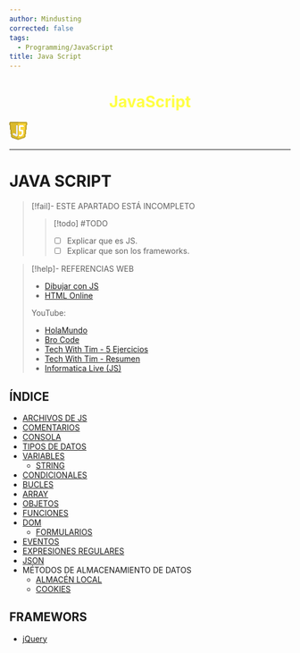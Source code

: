 ```yaml
---
author: Mindusting
corrected: false
tags:
  - Programming/JavaScript
title: Java Script
---
```


<h1 style="text-align:center;color:#ff4;">JavaScript</h1>

![#logo](../../img/js_logo.png)

---

# JAVA SCRIPT

> [!fail]- ESTE APARTADO ESTÁ INCOMPLETO
> > [!todo] #TODO
> > - [ ] Explicar que es JS.
> > - [ ] Explicar que son los frameworks.

> [!help]- REFERENCIAS WEB
> - [Dibujar con JS](https://developer.mozilla.org/es/docs/Web/API/Canvas_API/Tutorial/Drawing_shapes)
> - [HTML Online](https://html-online.com)
>
> YouTube:
> - [HolaMundo](https://youtu.be/QoC4RxNIs5M)
> - [Bro Code](https://youtube.com/playlist?list=PLZPZq0r_RZOO1zkgO4bIdfuLpizCeHYKv&si=lucXsU_RIzpKiPV8)
> - [Tech With Tim - 5 Ejercicios](https://youtu.be/2ml4x0rO1PQ)
> - [Tech With Tim - Resumen](https://youtu.be/-3bVuFcteUo)
> - [Informatica Live (JS)](https://youtu.be/7knfWoOcLUg)

## ÍNDICE

- [ARCHIVOS DE JS](js_file.md)
- [COMENTARIOS](js_comment.md)
- [CONSOLA](js_console.md)
- [TIPOS DE DATOS](js_data_types.md)
- [VARIABLES](js_variables.md)
    - [STRING](js_string.md)
- [CONDICIONALES](js_conditionals.md)
- [BUCLES](js_loop.md)
- [ARRAY](js_array.md)
- [OBJETOS](js_objects.md)
- [FUNCIONES](js_func.md)
- [DOM](js_dom.md)
    - [FORMULARIOS](js_forms.md)
- [EVENTOS](js_events.md)
- [EXPRESIONES REGULARES](js_regex.md)
- [JSON](./js_json.md)
- MÉTODOS DE ALMACENAMIENTO DE DATOS
    - [ALMACÉN LOCAL](./js_localstorage.md)
    - [COOKIES](./js_cookies.md)

## FRAMEWORS

- [jQuery](jquiery/jquery.md)
